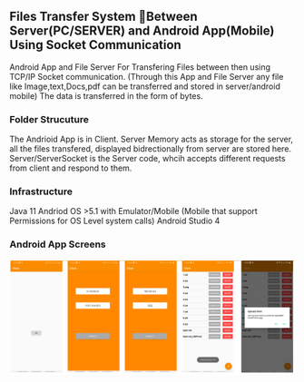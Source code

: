 ## Files Transfer System Between Server(PC/SERVER) and Android App(Mobile) Using Socket Communication
Android App and File Server For Transfering Files between then using TCP/IP Socket communication. (Through this App and File Server any file like Image,text,Docs,pdf can be transferred and stored in server/android mobile) The data is transferred in the form of bytes.

### Folder Strucuture
The Andrioid App is in Client.
Server Memory acts as storage for the server, all the files transfered, displayed bidrectionally from server are stored here. 
Server/ServerSocket is the Server code, whcih accepts different requests from client and respond to them.

### Infrastructure
Java 11
Andriod OS >5.1 with Emulator/Mobile (Mobile that support Permissions for OS Level system calls)
Android Studio 4


### Android App Screens
<img src = "https://github.com/bharath000/Files-Trasfer-Andriod-App-Using-Socket-Communication/blob/master/Server_Memory/screenshot.PNG"/>


